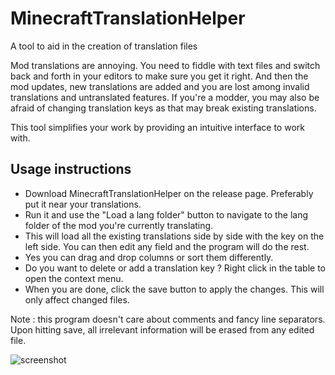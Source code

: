 # MinecraftTranslationHelper
A tool to aid in the creation of translation files

Mod translations are annoying. You need to fiddle with text files and switch back and forth in your editors to make sure you get it right.
And then the mod updates, new translations are added and you are lost among invalid translations and untranslated features.
If you're a modder, you may also be afraid of changing translation keys as that may break existing translations.

This tool simplifies your work by providing an intuitive interface to work with.

## Usage instructions
* Download MinecraftTranslationHelper on the release page. Preferably put it near your translations.
* Run it and use the "Load a lang folder" button to navigate to the lang folder of the mod you're currently translating.
* This will load all the existing translations side by side with the key on the left side. You can then edit any field and the program will do the rest.
* Yes you can drag and drop columns or sort them differently.
* Do you want to delete or add a translation key ? Right click in the table to open the context menu.
* When you are done, click the save button to apply the changes. This will only affect changed files.

Note : this program doesn't care about comments and fancy line separators. Upon hitting save, all irrelevant information will be erased from any edited file.

![screenshot](https://cdn.discordapp.com/attachments/308583533667024907/340906115107913737/unknown.png)
